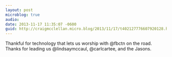 ```yaml
---
layout: post
microblog: true
audio: 
date: 2013-11-17 11:35:07 -0600
guid: http://craigmcclellan.micro.blog/2013/11/17/t402127776607920128.html
---
```

Thankful for technology that lets us worship with @fbctn on the road. Thanks for leading us @lindsaymccaul, @carlcartee, and the Jasons.
